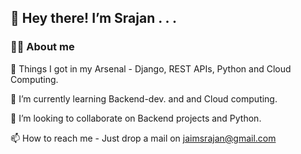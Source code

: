 ##  👋 Hey there! I’m Srajan . . .

### 👨‍💻 About me 

👀 Things I got in my Arsenal - Django, REST APIs, Python and Cloud Computing. 

🌱 I’m currently learning Backend-dev. and and Cloud computing.

💞️ I’m looking to collaborate on Backend projects and Python.

📫 How to reach me - Just drop a mail on jaimsrajan@gmail.com
